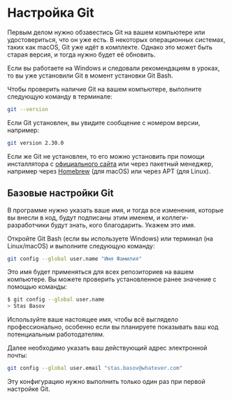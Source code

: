 # Настройка Git

Первым делом нужно обзавестись Git на вашем компьютере или удостовериться, что он уже есть. В некоторых операционных системах, таких как macOS, Git уже идёт в комплекте. Однако это может быть старая версия, и тогда нужно будет её обновить.

Если вы работаете на Windows и следовали рекомендациям в уроках, то вы уже установили Git в момент установки Git Bash.

Чтобы проверить наличие Git на вашем компьютере, выполните следующую команду в терминале:

```bash
git --version 
```

Если Git установлен, вы увидите сообщение с номером версии, например:

```bash
git version 2.30.0 
```

Если же Git не установлен, то его можно установить при помощи инсталлятора с [официального сайта](https://git-scm.com/) или через пакетный менеджер, например через [Homebrew](https://brew.sh/) (для macOS) или через APT (для Linux).

## Базовые настройки Git

В программе нужно указать ваше имя, и тогда все изменения, которые вы внесли в код, будут подписаны этим именем, и коллеги-разработчики будут знать, кого благодарить. Укажем это имя.

Откройте Git Bash (если вы используете Windows) или терминал (на Linux/macOS) и выполните следующую команду:

```bash
git config --global user.name "Имя Фамилия" 
```

Это имя будет применяться для всех репозиториев на вашем компьютере. Вы можете проверить установленное ранее значение с помощью команды:

```bash
$ git config --global user.name
> Stas Basov 
```

Используйте ваше настоящее имя, чтобы всё выглядело профессионально, особенно если вы планируете показывать ваш код потенциальным работодателям.

Далее необходимо указать ваш действующий адрес электронной почты:

```bash
git config --global user.email "stas.basov@whatever.com" 
```

Эту конфигурацию нужно выполнить только один раз при первой настройке Git.